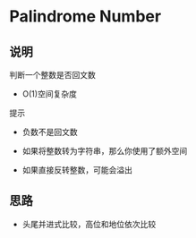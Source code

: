 # Palindrome Number

## 说明

判断一个整数是否回文数

- O(1)空间复杂度

提示

- 负数不是回文数

- 如果将整数转为字符串，那么你使用了额外空间

- 如果直接反转整数，可能会溢出

## 思路

- 头尾并进式比较，高位和地位依次比较
